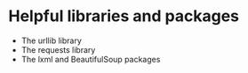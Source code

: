 # Helpful libraries and packages

* The urllib library
* The requests library
* The lxml and BeautifulSoup packages